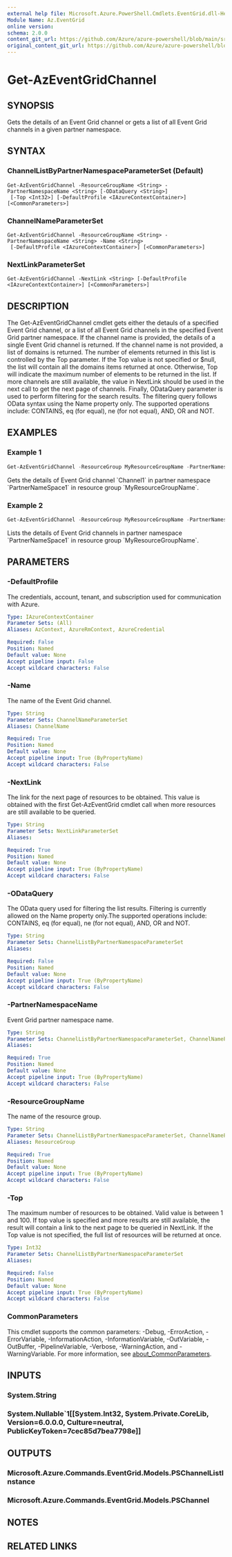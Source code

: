 ```yaml
---
external help file: Microsoft.Azure.PowerShell.Cmdlets.EventGrid.dll-Help.xml
Module Name: Az.EventGrid
online version: 
schema: 2.0.0
content_git_url: https://github.com/Azure/azure-powershell/blob/main/src/EventGrid/EventGrid/help/Get-AzEventGridChannel.md
original_content_git_url: https://github.com/Azure/azure-powershell/blob/main/src/EventGrid/EventGrid/help/Get-AzEventGridChannel.md
---
```


# Get-AzEventGridChannel

## SYNOPSIS
Gets the details of an Event Grid channel or gets a list of all Event Grid channels in a given partner namespace.

## SYNTAX

### ChannelListByPartnerNamespaceParameterSet (Default)
```
Get-AzEventGridChannel -ResourceGroupName <String> -PartnerNamespaceName <String> [-ODataQuery <String>]
 [-Top <Int32>] [-DefaultProfile <IAzureContextContainer>] [<CommonParameters>]
```

### ChannelNameParameterSet
```
Get-AzEventGridChannel -ResourceGroupName <String> -PartnerNamespaceName <String> -Name <String>
 [-DefaultProfile <IAzureContextContainer>] [<CommonParameters>]
```

### NextLinkParameterSet
```
Get-AzEventGridChannel -NextLink <String> [-DefaultProfile <IAzureContextContainer>] [<CommonParameters>]
```

## DESCRIPTION
The Get-AzEventGridChannel cmdlet gets either the detauls of a specified Event Grid channel, or a list of all Event Grid channels in the specified Event Grid partner namespace.
If the channel name is provided, the details of a single Event Grid channel is returned.
If the channel name is not provided, a list of domains is returned. The number of elements returned in this list is controlled by the Top parameter. If the Top value is not specified or $null, the list will contain all the domains items returned at once. Otherwise, Top will indicate the maximum number of elements to be returned in the list.
If more channels are still available, the value in NextLink should be used in the next call to get the next page of channels.
Finally, ODataQuery parameter is used to perform filtering for the search results. The filtering query follows OData syntax using the Name property only. The supported operations include: CONTAINS, eq (for equal), ne (for not equal), AND, OR and NOT.

## EXAMPLES

### Example 1
```powershell
Get-AzEventGridChannel -ResourceGroup MyResourceGroupName -PartnerNamespaceName PartnerNamespace1 -Name Channel1
```

Gets the details of Event Grid channel \`Channel1\` in partner namespace \`PartnerNameSpace1\` in resource group \`MyResourceGroupName\`.

### Example 2
```powershell
Get-AzEventGridChannel -ResourceGroup MyResourceGroupName -PartnerNamespaceName PartnerNameSpace1
```

Lists the details of Event Grid channels in partner namespace \`PartnerNameSpace1\` in resource group \`MyResourceGroupName\`.

## PARAMETERS

### -DefaultProfile
The credentials, account, tenant, and subscription used for communication with Azure.

```yaml
Type: IAzureContextContainer
Parameter Sets: (All)
Aliases: AzContext, AzureRmContext, AzureCredential

Required: False
Position: Named
Default value: None
Accept pipeline input: False
Accept wildcard characters: False
```

### -Name
The name of the Event Grid channel.

```yaml
Type: String
Parameter Sets: ChannelNameParameterSet
Aliases: ChannelName

Required: True
Position: Named
Default value: None
Accept pipeline input: True (ByPropertyName)
Accept wildcard characters: False
```

### -NextLink
The link for the next page of resources to be obtained.
This value is obtained with the first Get-AzEventGrid cmdlet call when more resources are still available to be queried.

```yaml
Type: String
Parameter Sets: NextLinkParameterSet
Aliases:

Required: True
Position: Named
Default value: None
Accept pipeline input: True (ByPropertyName)
Accept wildcard characters: False
```

### -ODataQuery
The OData query used for filtering the list results.
Filtering is currently allowed on the Name property only.The supported operations include: CONTAINS, eq (for equal), ne (for not equal), AND, OR and NOT.

```yaml
Type: String
Parameter Sets: ChannelListByPartnerNamespaceParameterSet
Aliases:

Required: False
Position: Named
Default value: None
Accept pipeline input: True (ByPropertyName)
Accept wildcard characters: False
```

### -PartnerNamespaceName
Event Grid partner namespace name.

```yaml
Type: String
Parameter Sets: ChannelListByPartnerNamespaceParameterSet, ChannelNameParameterSet
Aliases:

Required: True
Position: Named
Default value: None
Accept pipeline input: True (ByPropertyName)
Accept wildcard characters: False
```

### -ResourceGroupName
The name of the resource group.

```yaml
Type: String
Parameter Sets: ChannelListByPartnerNamespaceParameterSet, ChannelNameParameterSet
Aliases: ResourceGroup

Required: True
Position: Named
Default value: None
Accept pipeline input: True (ByPropertyName)
Accept wildcard characters: False
```

### -Top
The maximum number of resources to be obtained.
Valid value is between 1 and 100.
If top value is specified and more results are still available, the result will contain a link to the next page to be queried in NextLink.
If the Top value is not specified, the full list of resources will be returned at once.

```yaml
Type: Int32
Parameter Sets: ChannelListByPartnerNamespaceParameterSet
Aliases:

Required: False
Position: Named
Default value: None
Accept pipeline input: True (ByPropertyName)
Accept wildcard characters: False
```

### CommonParameters
This cmdlet supports the common parameters: -Debug, -ErrorAction, -ErrorVariable, -InformationAction, -InformationVariable, -OutVariable, -OutBuffer, -PipelineVariable, -Verbose, -WarningAction, and -WarningVariable. For more information, see [about_CommonParameters](http://go.microsoft.com/fwlink/?LinkID=113216).

## INPUTS

### System.String

### System.Nullable`1[[System.Int32, System.Private.CoreLib, Version=6.0.0.0, Culture=neutral, PublicKeyToken=7cec85d7bea7798e]]

## OUTPUTS

### Microsoft.Azure.Commands.EventGrid.Models.PSChannelListInstance

### Microsoft.Azure.Commands.EventGrid.Models.PSChannel

## NOTES

## RELATED LINKS
